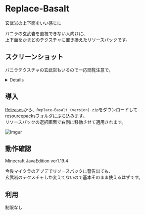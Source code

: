 # Replace-Basalt
玄武岩の上下面をいい感じに

バニラの玄武岩を直視できない人向けに、  
上下面をかまどのテクスチャに置き換えたリソースパックです。

## スクリーンショット
バニラテクスチャの玄武岩もいるので一応閲覧注意で。
<details>

![Imgur](https://i.imgur.com/cy5cdkI.png)
</details>

## 導入
[Releases](https://github.com/keepoff07/Replace-Basalt/releases)から、```Replace-Basalt_(version).zip```をダウンロードしてresourcepacksフォルダにぶち込みます。  
リソースパックの選択画面で右側に移動させて適用されます。

![Imgur](https://i.imgur.com/nmVT8cl.png)

## 動作確認
Minecraft JavaEdition ver1.19.4

今後マイクラのアプデでリソースパックに警告出ても、  
玄武岩のテクスチャしか変えてないので基本そのまま使えるはずです。

## 利用
制限なし
